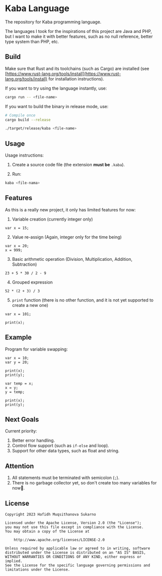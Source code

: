 # Kaba Language

The repository for Kaba programming language.

The languages I took for the inspirations of this project are Java and PHP, but I want to make it with better features, such as no null reference, better type system than PHP, etc.

## Build

Make sure that Rust and its toolchains (such as Cargo) are installed (see [https://www.rust-lang.org/tools/install](https://www.rust-lang.org/tools/install) for installation instructions).

If you want to try using the language instantly, use:
```bash
cargo run -- <file-name>
```

If you want to build the binary in release mode, use:
```bash
# Compile once
cargo build --release

./target/release/kaba <file-name>
```

## Usage

Usage instructions:

1. Create a source code file (the extension **must be** `.kaba`).

2. Run:
  ```bash
  kaba <file-nama>
  ```

## Features

As this is a really new project, it only has limited features for now:

1. Variable creation (currently integer only)
  ```text
  var x = 15;
  ```

2. Value re-assign (Again, integer only for the time being)
  ```text
  var x = 20;
  x = 999;
  ```

3. Basic arithmetic operation (Division, Multiplication, Addition, Subtraction)
  ```text
  23 + 5 * 30 / 2 - 9
  ```

4. Grouped expression
  ```text
  52 * (2 + 3) / 3
  ```

5. `print` function (there is no other function, and it is not yet supported to create a new one)
  ```text
  var x = 101;

  print(x);
  ```

## Example

Program for variable swapping:
```text
var x = 10;
var y = 20;

print(x);
print(y);

var temp = x;
x = y;
y = temp;

print(x);
print(y);
```

## Next Goals

Current priority:
1. Better error handling.
2. Control flow support (such as `if-else` and loop).
3. Support for other data types, such as float and string.

## Attention

1. All statements must be terminated with semicolon (`;`).
2. There is no garbage collector yet, so don't create too many variables for now🤣.

## License

```text
Copyright 2023 Hafidh Muqsithanova Sukarno

Licensed under the Apache License, Version 2.0 (the "License");
you may not use this file except in compliance with the License.
You may obtain a copy of the License at

    http://www.apache.org/licenses/LICENSE-2.0

Unless required by applicable law or agreed to in writing, software
distributed under the License is distributed on an "AS IS" BASIS,
WITHOUT WARRANTIES OR CONDITIONS OF ANY KIND, either express or implied.
See the License for the specific language governing permissions and
limitations under the License.
```

